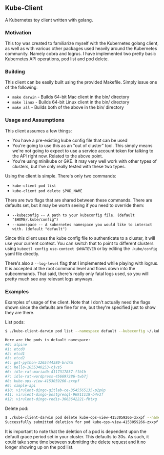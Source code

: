 ## Kube-Client

A Kubernetes toy client written with golang.

### Motivation

This toy was created to familiarize myself with the Kubernetes golang client, as well as with various other packages used heavily around the Kubernetes community. Namely cobra and logrus. I have implemented two pretty basic Kubernetes API operations, pod list and pod delete. 

### Building

This client can be easily built using the provided Makefile. Simply issue one of the following:
- `make darwin` - Builds 64-bit Mac client in the bin/ directory
- `make linux` - Builds 64-bit Linux client in the bin/ directory
- `make all` - Builds both of the above in the bin/ directory

### Usage and Assumptions

This client assumes a few things:
- You have a pre-existing kube config file that can be used
- You're going to use this as an "out of cluster" tool. This simply means we're not going to expect to use a service account token for talking to the API right now. Related to the above point.
- You're using minikube or GKE. It may very well work with other types of clusters, but I've only really tested with these two types.

Using the client is simple. There's only two commands:
- `kube-client pod list`
- `kube-client pod delete $POD_NAME`

There are two flags that are shared between these commands. There are defaults set, but it may be worth seeing if you need to override them:
- `--kubeconfig -- A path to your kubeconfig file. (default "$HOME/.kube/config")`
- `--namespace -- A kubernetes namespace you would like to interact with. (default "default")`

Since this client uses the kube config file to authenticate to a cluster, it will use your current context. You can switch that to point to different clusters using `kubectl config use-context $WHATEVER` or by editing the `.kube/config` yaml file directly.

There's also a `--log-level` flag that I implemented while playing with logrus. It is accepted at the root command level and flows down into the subcommands. That said, there's really only fatal logs used, so you will pretty much see any relevant logs anyways.

### Examples
Examples of usage of the client. Note that I don't actually need the flags shown since the defaults are fine for me, but they're specified just to show they are there.

List pods:
```bash
$ ./kube-client-darwin pod list --namespace default --kubeconfig ~/.kube/config

Here are the pods in default namespace:
#0: alpine
#1: etcd0
#2: etcd1
#3: etcd2
#4: get-python-1265444380-brd7m
#5: hello-1055340253-cjvs5
#6: idle-rat-mariadb-4117317837-flb1b
#7: idle-rat-wordpress-456697286-twb7j
#8: kube-ops-view-4153059266-zxxpf
#9: simple-api
#10: virulent-dingo-gitlab-ce-3545565135-p2p0p
#11: virulent-dingo-postgresql-96911118-b4v3f
#12: virulent-dingo-redis-3663642221-fbtxg
```

Delete pod:
```bash
$ ./kube-client-darwin pod delete kube-ops-view-4153059266-zxxpf --namespace default --kubeconfig ~/.kube/config
Successfully submitted deletion for pod kube-ops-view-4153059266-zxxpf
```

It is important to note that the deletion of a pod is dependent upon the default grace period set in your cluster. This defaults to 30s. As such, it could take some time between submitting the delete request and it no longer showing up on the pod list.